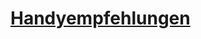 # <a name="Handyempfehlungen" href="Handyempfehlungen.html#lel">Handyempfehlungen</a>
<!--stackedit_data:
eyJoaXN0b3J5IjpbLTkxNTk1NjczOSwxMTcxOTI1NTA1XX0=
-->
